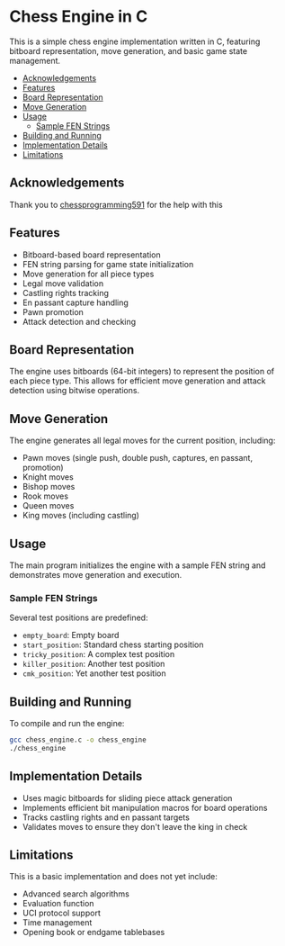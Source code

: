 # Chess Engine in C

This is a simple chess engine implementation written in C, featuring bitboard representation, move generation, and basic game state management.

<!-- TOC start (generated with https://github.com/derlin/bitdowntoc) -->

* [Acknowledgements](#ack)
* [Features](#features)
* [Board Representation](#board-representation)
* [Move Generation](#move-generation)
* [Usage](#usage)
    * [Sample FEN Strings](#sample-fen-strings)
* [Building and Running](#building-and-running)
* [Implementation Details](#implementation-details)
* [Limitations](#limitations)

<!-- TOC end -->


<!-- TOC --><a name="ack"></a>
## Acknowledgements
Thank you to [chessprogramming591](https://www.youtube.com/@chessprogramming591) for the help with this

<!-- TOC --><a name="features"></a>
## Features

- Bitboard-based board representation
- FEN string parsing for game state initialization
- Move generation for all piece types
- Legal move validation
- Castling rights tracking
- En passant capture handling
- Pawn promotion
- Attack detection and checking

<!-- TOC --><a name="board-representation"></a>
## Board Representation

The engine uses bitboards (64-bit integers) to represent the position of each piece type. This allows for efficient move generation and attack detection using bitwise operations.

<!-- TOC --><a name="move-generation"></a>
## Move Generation

The engine generates all legal moves for the current position, including:
- Pawn moves (single push, double push, captures, en passant, promotion)
- Knight moves
- Bishop moves
- Rook moves
- Queen moves
- King moves (including castling)

<!-- TOC --><a name="usage"></a>
## Usage

The main program initializes the engine with a sample FEN string and demonstrates move generation and execution.

<!-- TOC --><a name="sample-fen-strings"></a>
### Sample FEN Strings

Several test positions are predefined:
- `empty_board`: Empty board
- `start_position`: Standard chess starting position
- `tricky_position`: A complex test position
- `killer_position`: Another test position
- `cmk_position`: Yet another test position

<!-- TOC --><a name="building-and-running"></a>
## Building and Running

To compile and run the engine:
```bash
gcc chess_engine.c -o chess_engine
./chess_engine
```

<!-- TOC --><a name="implementation-details"></a>
## Implementation Details
- Uses magic bitboards for sliding piece attack generation
- Implements efficient bit manipulation macros for board operations
- Tracks castling rights and en passant targets
- Validates moves to ensure they don't leave the king in check

<!-- TOC --><a name="limitations"></a>
## Limitations

This is a basic implementation and does not yet include:

- Advanced search algorithms
- Evaluation function
- UCI protocol support
- Time management
- Opening book or endgame tablebases
